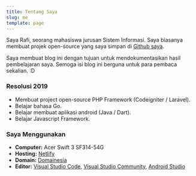 ```yaml
---
title: Tentang Saya
slug: me
template: page
---
```


Saya Rafi, seorang mahasiswa jurusan Sistem Informasi. Saya biasanya membuat projek open-source
yang saya simpan di [Github saya](https://github.com/rafipriatna).

Saya membuat blog ini dengan tujuan untuk mendokumentasikan hasil pembelajaran saya. Semoga isi blog ini
berguna untuk para pembaca sekalian. :D

### Resolusi 2019

- Membuat project open-source PHP Framework (Codeigniter / Laravel).
- Belajar bahasa Go.
- Belajar membuat aplikasi android (Java / Dart).
- Belajar Javascript Framework.

### Saya Menggunakan

- **Computer:** Acer Swift 3 SF314-54G
- **Hosting:** [Netlify](https://netlify.com)
- **Domain:** [Domainesia](https://domainesia.com)
- **Editor:** [Visual Studio Code](https://code.visualstudio.com/), [Visual Studio Community](https://visualstudio.microsoft.com/vs/community/), [Android Studio](https://developer.android.com/studio)